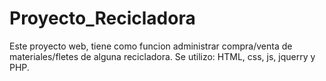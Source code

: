 # Proyecto_Recicladora
Este proyecto web, tiene como funcion administrar compra/venta de materiales/fletes de alguna recicladora.
Se utilizo: HTML, css, js, jquerry y PHP.
